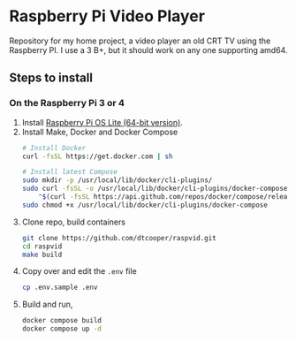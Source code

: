 # Raspberry Pi Video Player

Repository for my home project, a video player an old CRT TV using the Raspberry
PI. I use a 3 B+, but it should work on any one supporting amd64.

## Steps to install

### On the Raspberry Pi 3 or 4

1. Install [Raspberry Pi OS Lite (64-bit version)](https://www.raspberrypi.com/software/operating-systems/).
2. Install Make, Docker and Docker Compose
    ```bash
    # Install Docker
    curl -fsSL https://get.docker.com | sh

    # Install latest Compose
    sudo mkdir -p /usr/local/lib/docker/cli-plugins/
    sudo curl -fsSL -o /usr/local/lib/docker/cli-plugins/docker-compose \
        "$(curl -fsSL https://api.github.com/repos/docker/compose/releases/latest | grep browser_download_url | cut -d '"' -f 4 | grep -i "$(uname -s)-$(arch)$")"
    sudo chmod +x /usr/local/lib/docker/cli-plugins/docker-compose
    ```
3. Clone repo, build containers
    ```bash
    git clone https://github.com/dtcooper/raspvid.git
    cd raspvid
    make build
    ```
4. Copy over and edit the `.env` file
    ```bash
    cp .env.sample .env
    ```
5. Build and run,
    ```bash
    docker compose build
    docker compose up -d
    ```
